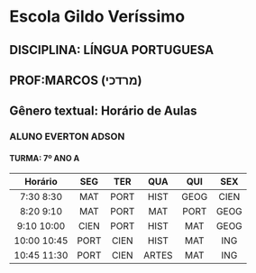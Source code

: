 # Escola Gildo Veríssimo

## DISCIPLINA: LÍNGUA PORTUGUESA 
## PROF:MARCOS (מרדכי)
## Gênero textual: Horário de Aulas 
### ALUNO EVERTON ADSON 
#### TURMA: 7º ANO A 

|Horário| SEG | TER | QUA | QUI | SEX | 
|:--:|:--:|:--:|:--:|:--:|:--:| 
7:30 8:30|MAT|PORT|HIST|GEOG|CIEN|
8:20 9:10|MAT|PORT|MAT|PORT|GEOG|
9:10 10:00|CIEN|PORT|HIST|MAT|GEOG|
10:00 10:45|PORT|CIEN|HIST|MAT|ING|
10:45 11:30|PORT|CIEN|ARTES|MAT|ING|
